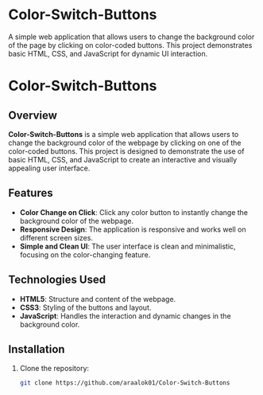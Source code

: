 # Color-Switch-Buttons
A simple web application that allows users to change the background color of the page by clicking on color-coded buttons. This project demonstrates basic HTML, CSS, and JavaScript for dynamic UI interaction.

# Color-Switch-Buttons

## Overview
**Color-Switch-Buttons** is a simple web application that allows users to change the background color of the webpage by clicking on one of the color-coded buttons. This project is designed to demonstrate the use of basic HTML, CSS, and JavaScript to create an interactive and visually appealing user interface.

## Features
- **Color Change on Click**: Click any color button to instantly change the background color of the webpage.
- **Responsive Design**: The application is responsive and works well on different screen sizes.
- **Simple and Clean UI**: The user interface is clean and minimalistic, focusing on the color-changing feature.

## Technologies Used
- **HTML5**: Structure and content of the webpage.
- **CSS3**: Styling of the buttons and layout.
- **JavaScript**: Handles the interaction and dynamic changes in the background color.

## Installation
1. Clone the repository:
   ```bash
   git clone https://github.com/araalok01/Color-Switch-Buttons
